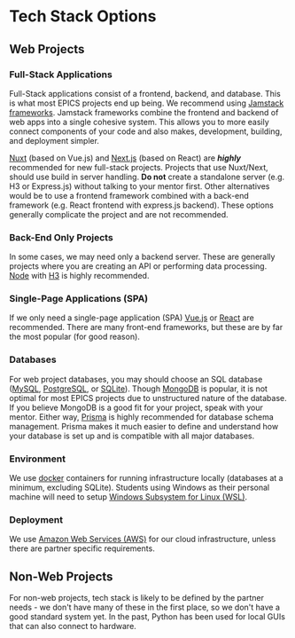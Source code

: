 # Tech Stack Options

## Web Projects

### Full-Stack Applications

Full-Stack applications consist of a frontend, backend, and database. This is what most EPICS projects end up being. We recommend using [Jamstack frameworks](https://jamstack.org). Jamstack frameworks combine the frontend and backend of web apps into a single cohesive system. This allows you to more easily connect components of your code and also makes, development, building, and deployment simpler.

[Nuxt](https://nuxt.com) (based on Vue.js) and [Next.js](https://nextjs.org) (based on React) are **_highly_** recommended for new full-stack projects. Projects that use Nuxt/Next, should use build in server handling. **Do not** create a standalone server (e.g. H3 or Express.js) without talking to your mentor first. Other alternatives would be to use a frontend framework combined with a back-end framework (e.g. React frontend with express.js backend). These options generally complicate the project and are not recommended.

### Back-End Only Projects

In some cases, we may need only a backend server. These are generally projects where you are creating an API or performing data processing. [Node](https://nodejs.org) with [H3](https://github.com/unjs/h3) is highly recommended.

### Single-Page Applications (SPA)

If we only need a single-page application (SPA) [Vue.js](https://vuejs.org) or [React](https://react.dev) are recommended. There are many front-end frameworks, but these are by far the most popular (for good reason).

### Databases

For web project databases, you may should choose an SQL database ([MySQL](https://www.mysql.com), [PostgreSQL](https://www.postgresql.org), or [SQLite](https://www.sqlite.org/index.html)). Though [MongoDB](https://www.mongodb.com) is popular, it is not optimal for most EPICS projects due to unstructured nature of the database. If you believe MongoDB is a good fit for your project, speak with your mentor. Either way, [Prisma](https://www.prisma.io) is highly recommended for database schema management. Prisma makes it much easier to define and understand how your database is set up and is compatible with all major databases.

### Environment

We use [docker](https://www.docker.com) containers for running infrastructure locally (databases at a minimum, excluding SQLite). Students using Windows as their personal machine will need to setup [Windows Subsystem for Linux (WSL)](https://learn.microsoft.com/en-us/windows/wsl/install).

### Deployment

We use [Amazon Web Services (AWS)](https://aws.amazon.com) for our cloud infrastructure, unless there are partner specific requirements.

## Non-Web Projects

For non-web projects, tech stack is likely to be defined by the partner needs - we don't have many of these in the first place, so we don't have a good standard system yet. In the past, Python has been used for local GUIs that can also connect to hardware.
